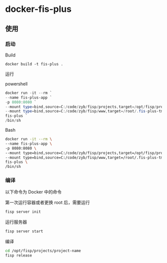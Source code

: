 # docker-fis-plus

## 使用

### 启动

Build

```
docker build -t fis-plus .
```

运行

powershell

```powershell
docker run -it --rm `
--name fis-plus-app `
-p 8080:8080 `
--mount type=bind,source=C:/code/zyb/fisp/projects,target=/opt/fisp/projects `
--mount type=bind,source=C:/code/zyb/fisp/www,target=/root/.fis-plus-tmp/www `
fis-plus `
/bin/sh
```

Bash

```bash
docker run -it --rm \
--name fis-plus-app \
-p 8080:8080 \
--mount type=bind,source=C:/code/zyb/fisp/projects,target=/opt/fisp/projects \
--mount type=bind,source=C:/code/zyb/fisp/www,target=/root/.fis-plus-tmp/www \
fis-plus \
/bin/sh
```

### 编译

以下命令为 Docker 中的命令

第一次运行容器或者更换 root 后，需要运行

```bash
fisp server init
```

运行服务器

```bash
fisp server start
```

编译

```bash
cd /opt/fisp/projects/project-name
fisp release
```

